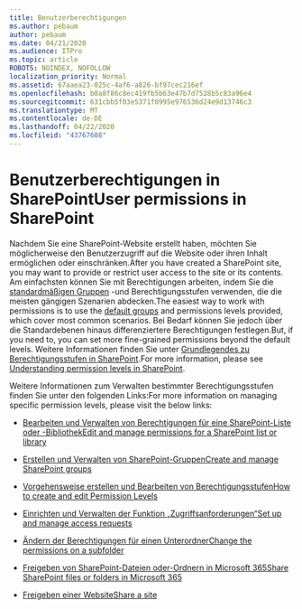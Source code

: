 ```yaml
---
title: Benutzerberechtigungen
ms.author: pebaum
author: pebaum
ms.date: 04/21/2020
ms.audience: ITPro
ms.topic: article
ROBOTS: NOINDEX, NOFOLLOW
localization_priority: Normal
ms.assetid: 67aaea23-025c-4af6-a826-bf97cec216ef
ms.openlocfilehash: b0a8f86c8ec419fb5b63e47b7d7528b5c83a96e4
ms.sourcegitcommit: 631cbb5f03e5371f0995e976536d24e9d13746c3
ms.translationtype: MT
ms.contentlocale: de-DE
ms.lasthandoff: 04/22/2020
ms.locfileid: "43767608"
---
```

# <a name="user-permissions-in-sharepoint"></a><span data-ttu-id="1dd72-102">Benutzerberechtigungen in SharePoint</span><span class="sxs-lookup"><span data-stu-id="1dd72-102">User permissions in SharePoint</span></span>

<span data-ttu-id="1dd72-103">Nachdem Sie eine SharePoint-Website erstellt haben, möchten Sie möglicherweise den Benutzerzugriff auf die Website oder ihren Inhalt ermöglichen oder einschränken.</span><span class="sxs-lookup"><span data-stu-id="1dd72-103">After you have created a SharePoint site, you may want to provide or restrict user access to the site or its contents.</span></span> <span data-ttu-id="1dd72-104">Am einfachsten können Sie mit Berechtigungen arbeiten, indem Sie die [standardmäßigen Gruppen](https://docs.microsoft.com/sharepoint/default-sharepoint-groups) -und Berechtigungsstufen verwenden, die die meisten gängigen Szenarien abdecken.</span><span class="sxs-lookup"><span data-stu-id="1dd72-104">The easiest way to work with permissions is to use the [default groups](https://docs.microsoft.com/sharepoint/default-sharepoint-groups) and permissions levels provided, which cover most common scenarios.</span></span> <span data-ttu-id="1dd72-105">Bei Bedarf können Sie jedoch über die Standardebenen hinaus differenziertere Berechtigungen festlegen.</span><span class="sxs-lookup"><span data-stu-id="1dd72-105">But, if you need to, you can set more fine-grained permissions beyond the default levels.</span></span> <span data-ttu-id="1dd72-106">Weitere Informationen finden Sie unter [Grundlegendes zu Berechtigungsstufen in SharePoint](https://docs.microsoft.com/sharepoint/understanding-permission-levels).</span><span class="sxs-lookup"><span data-stu-id="1dd72-106">For more information, please see [Understanding permission levels in SharePoint](https://docs.microsoft.com/sharepoint/understanding-permission-levels).</span></span>

<span data-ttu-id="1dd72-107">Weitere Informationen zum Verwalten bestimmter Berechtigungsstufen finden Sie unter den folgenden Links:</span><span class="sxs-lookup"><span data-stu-id="1dd72-107">For more information on managing specific permission levels, please visit the below links:</span></span>

- [<span data-ttu-id="1dd72-108">Bearbeiten und Verwalten von Berechtigungen für eine SharePoint-Liste oder -Bibliothek</span><span class="sxs-lookup"><span data-stu-id="1dd72-108">Edit and manage permissions for a SharePoint list or library</span></span>](https://support.office.com/article/customize-permissions-for-a-sharepoint-list-or-library-02d770f3-59eb-4910-a608-5f84cc297782)

- [<span data-ttu-id="1dd72-109">Erstellen und Verwalten von SharePoint-Gruppen</span><span class="sxs-lookup"><span data-stu-id="1dd72-109">Create and manage SharePoint groups</span></span>](https://docs.microsoft.com/sharepoint/customize-sharepoint-site-permissions)

- [<span data-ttu-id="1dd72-110">Vorgehensweise erstellen und Bearbeiten von Berechtigungsstufen</span><span class="sxs-lookup"><span data-stu-id="1dd72-110">How to create and edit Permission Levels</span></span>](https://docs.microsoft.com/sharepoint/how-to-create-and-edit-permission-levels)

- [<span data-ttu-id="1dd72-111">Einrichten und Verwalten der Funktion „Zugriffsanforderungen“</span><span class="sxs-lookup"><span data-stu-id="1dd72-111">Set up and manage access requests</span></span>](https://support.office.com/article/set-up-and-manage-access-requests-94b26e0b-2822-49d4-929a-8455698654b3)

- [<span data-ttu-id="1dd72-112">Ändern der Berechtigungen für einen Unterordner</span><span class="sxs-lookup"><span data-stu-id="1dd72-112">Change the permissions on a subfolder</span></span>](https://support.office.com/article/change-the-permissions-on-a-subfolder-5427bd7c-f20a-4f75-8cf2-5359dd45a1a6)

- [<span data-ttu-id="1dd72-113">Freigeben von SharePoint-Dateien oder-Ordnern in Microsoft 365</span><span class="sxs-lookup"><span data-stu-id="1dd72-113">Share SharePoint files or folders in Microsoft 365</span></span>](https://support.office.com/article/share-sharepoint-files-or-folders-1fe37332-0f9a-4719-970e-d2578da4941c)

- [<span data-ttu-id="1dd72-114">Freigeben einer Website</span><span class="sxs-lookup"><span data-stu-id="1dd72-114">Share a site</span></span>](https://support.office.com/article/share-a-site-958771a8-d041-4eb8-b51c-afea2eae3658)
